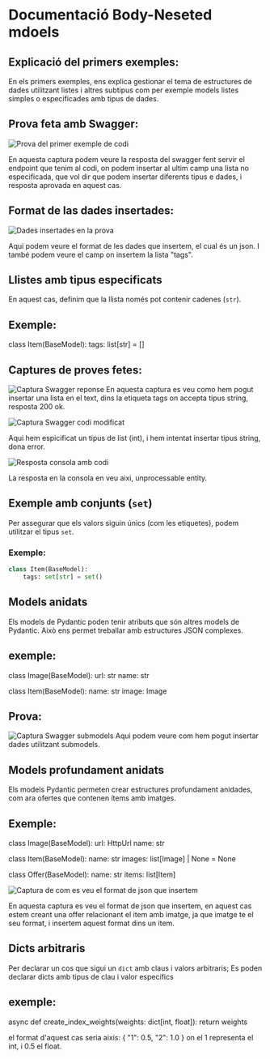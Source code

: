 # Documentació Body-Neseted mdoels

## Explicació del primers exemples:
En els primers exemples, ens explica gestionar el tema de estructures de dades utilitzant listes i altres subtipus com per exemple models listes simples o especificades amb tipus de dades.

## Prova feta amb Swagger:

![Prova del primer exemple de codi](../captures/nested_provaSwagger.png)

En aquesta captura podem veure la resposta del swagger fent servir el endpoint que tenim al codi, on podem insertar al ultim camp una lista no especificada, que vol dir que podem insertar diferents tipus e dades, i resposta aprovada en aquest cas.

## Format de las dades insertades:
![Dades insertades en la prova](../captures/nested_format.png)

Aqui podem veure el format de les dades que insertem, el cual és un json. I també podem veure el camp on insertem la lista "tags".


## Llistes amb tipus especificats

En aquest cas, definim que la llista només pot contenir cadenes (`str`).

## Exemple:
class Item(BaseModel):
    tags: list[str] = []


## Captures de proves fetes:

![Captura Swagger reponse](<../captures/succes reponse_swagger.png>)
En aquesta captura es veu como hem pogut insertar una lista en el text, dins la etiqueta tags on accepta tipus string, resposta 200 ok.

![Captura Swagger codi  modificat](<../captures/error type int swagger.png>)

Aqui hem espicificat un tipus de list (int), i hem intentat insertar tipus string, dona error.

![Resposta consola amb codi](<../captures/reponse server.png>)

La resposta en la consola en veu aixi, unprocessable entity.

## Exemple amb conjunts (`set`)

Per assegurar que els valors siguin únics (com les etiquetes), podem utilitzar el tipus `set`.

### Exemple:
```python
class Item(BaseModel):
    tags: set[str] = set()
```
## Models anidats

Els models de Pydantic poden tenir atributs que són altres models de Pydantic. Això ens permet treballar amb estructures JSON complexes.

## exemple:
class Image(BaseModel):
    url: str
    name: str

class Item(BaseModel):
    name: str
    image: Image

## Prova:
![Captura Swagger submodels](../captures/prova_submodels.png)
Aqui podem veure com hem pogut insertar dades utilitzant submodels.


## Models profundament anidats

Els models Pydantic permeten crear estructures profundament anidades, com ara ofertes que contenen ítems amb imatges.

## Exemple:
class Image(BaseModel):
    url: HttpUrl
    name: str

class Item(BaseModel):
    name: str
    images: list[Image] | None = None

class Offer(BaseModel):
    name: str
    items: list[Item]


![Captura de com es veu el format de json que insertem](../captures/offer.png)

En aquesta captura es veu el format de json que insertem, en aquest cas estem creant una offer relacionant el item amb imatge, ja que imatge te el seu format, i insertem aquest format dins un item.

## Dicts arbitraris

Per declarar un cos que sigui un `dict` amb claus i valors arbitraris; Es poden declarar dicts amb tipus de clau i valor específics

## exemple:
async def create_index_weights(weights: dict[int, float]):
    return weights

el format d'aquest cas seria aixis:
{
    "1": 0.5,
    "2": 1.0
}
on el 1 representa el int, i 0.5 el float.